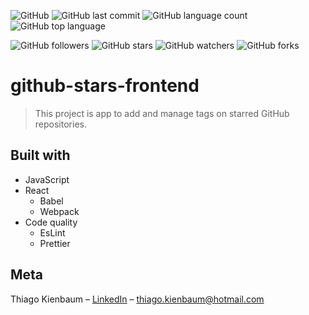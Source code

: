 ![GitHub](https://img.shields.io/github/license/ThiagoKienbaum/github-stars-frontend)
![GitHub last commit](https://img.shields.io/github/last-commit/ThiagoKienbaum/github-stars-frontend)
![GitHub language count](https://img.shields.io/github/languages/count/ThiagoKienbaum/github-stars-frontend)
![GitHub top language](https://img.shields.io/github/languages/top/ThiagoKienbaum/github-stars-frontend)


![GitHub followers](https://img.shields.io/github/followers/ThiagoKienbaum?label=Follow&style=social)
![GitHub stars](https://img.shields.io/github/stars/ThiagoKienbaum/github-stars-frontend?style=social)
![GitHub watchers](https://img.shields.io/github/watchers/ThiagoKienbaum/github-stars-frontend?style=social)
![GitHub forks](https://img.shields.io/github/forks/ThiagoKienbaum/github-stars-frontend?style=social)


# github-stars-frontend

> This project is app to add and manage tags on starred GitHub repositories.

## Built with
* JavaScript
* React
    - Babel
    - Webpack
* Code quality
    - EsLint
    - Prettier

## Meta

Thiago Kienbaum – [LinkedIn](https://www.linkedin.com/in/thiago-kienbaum/) – thiago.kienbaum@hotmail.com
